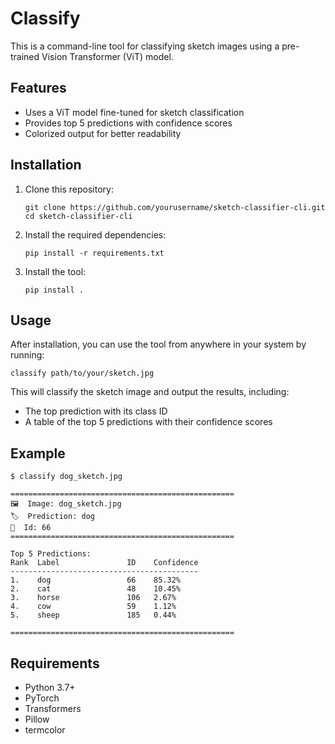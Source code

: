 # Classify

This is a command-line tool for classifying sketch images using a pre-trained Vision Transformer (ViT) model.

## Features

- Uses a ViT model fine-tuned for sketch classification
- Provides top 5 predictions with confidence scores
- Colorized output for better readability

## Installation

1. Clone this repository:

   ```
   git clone https://github.com/yourusername/sketch-classifier-cli.git
   cd sketch-classifier-cli
   ```

2. Install the required dependencies:

   ```
   pip install -r requirements.txt
   ```

3. Install the tool:
   ```
   pip install .
   ```

## Usage

After installation, you can use the tool from anywhere in your system by running:

```
classify path/to/your/sketch.jpg
```

This will classify the sketch image and output the results, including:

- The top prediction with its class ID
- A table of the top 5 predictions with their confidence scores

## Example

```
$ classify dog_sketch.jpg

==================================================
🖼️  Image: dog_sketch.jpg
🏷️  Prediction: dog
🔢  Id: 66
==================================================

Top 5 Predictions:
Rank  Label               ID    Confidence
------------------------------------------
1.    dog                 66    85.32%
2.    cat                 48    10.45%
3.    horse               106   2.67%
4.    cow                 59    1.12%
5.    sheep               185   0.44%

==================================================
```

## Requirements

- Python 3.7+
- PyTorch
- Transformers
- Pillow
- termcolor
